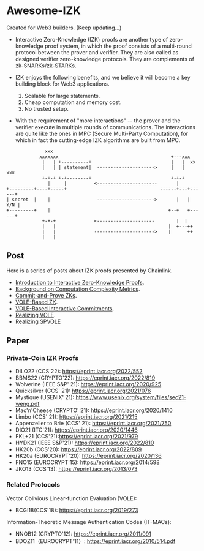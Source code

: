 # Awesome-IZK
Created for Web3 builders. (Keep updating...)

- Interactive Zero-Knowledge (IZK) proofs are another type of zero-knowledge proof system, in which the proof consists of a multi-round protocol between the prover and verifier. They are also called as designed verifier zero-knowledge protocols. They are complements of zk-SNARKs/zk-STARKs.

- IZK enjoys the following benefits, and we believe it will become a key building block for Web3 applications.

  1. Scalable for large statements.
  2. Cheap computation and memory cost.
  3. No trusted setup.

- With the requirement of "more interactions" -- the prover and the verifier execute in multiple rounds of communications. The interactions are quite like the ones in MPC (Secure Multi-Party Computation), for which in fact the cutting-edge IZK algorithms are built from MPC.

```
              xxx
            xxxxxxx                                         +---xxx
             |   | +----------+                             |   |  xx
             |   | | statement|  --------------------->     |   |   xxx
             +-+-+ +-+--------+                             +-+-+
               |     |          <----------------------       |
+---------+----+-----+                                  ------+---+------+
| secret  |    |                 --------------------->       |   |  Y/N |
+---------+    |                                           +--+   +------+
             +-+-+              <---------------------        |  |
             |   |                                         |  +---++
             |   |              ---------------------->    |      ++
             |   |
```

## Post
Here is a series of posts about IZK proofs presented by Chainlink.
* [Introduction to Interactive Zero-Knowledge Proofs](https://blog.chain.link/interactive-zero-knowledge-proofs/).
* [Background on Computation Complexity Metrics](https://blog.chain.link/computation-complexity-metrics/).
* [Commit-and-Prove ZKs](https://blog.chain.link/commit-and-prove-zks/).
* [VOLE-Based ZK](https://blog.chain.link/vole-based-zk/).
* [VOLE-Based Interactive Commitments](https://blog.chain.link/vole-based-interactive-commitments/).
* [Realizing VOLE](https://blog.chain.link/realizing-vole/).
* [Realizing SPVOLE](https://blog.chain.link/realizing-spvole/)

## Paper 
### Private-Coin IZK Proofs
* DILO22 (CCS'22): https://eprint.iacr.org/2022/552
* BBMS22 (CRYPTO'22): https://eprint.iacr.org/2022/819
* Wolverine (IEEE S&P' 21): https://eprint.iacr.org/2020/925  
* Quicksilver (CCS' 21): https://eprint.iacr.org/2021/076  
* Mystique (USENIX' 21): https://www.usenix.org/system/files/sec21-weng.pdf
* Mac'n'Cheese (CRYPTO' 21): https://eprint.iacr.org/2020/1410
* Limbo (CCS' 21): https://eprint.iacr.org/2021/215
* Appenzeller to Brie (CCS' 21): https://eprint.iacr.org/2021/750
* DIO21 (ITC'21): https://eprint.iacr.org/2020/1446
* FKL+21 (CCS'21):https://eprint.iacr.org/2021/979
* HYDK21 (IEEE S&P'21): https://eprint.iacr.org/2022/810
* HK20b (CCS'20): https://eprint.iacr.org/2022/809
* HK20a (EUROCRYPT'20): https://eprint.iacr.org/2020/136
* FNO15 (EUROCRYPT'15): https://eprint.iacr.org/2014/598
* JKO13 (CCS'13): https://eprint.iacr.org/2013/073

### Related Protocols
Vector Oblivious Linear-function Evaluation (VOLE):
* BCGI18(CCS'18): https://eprint.iacr.org/2019/273

Information-Theoretic Message Authentication Codes (IT-MACs):
* NNOB12 (CRYPTO'12): https://eprint.iacr.org/2011/091
* BDOZ11（EUROCRYPT'11）: https://eprint.iacr.org/2010/514.pdf
